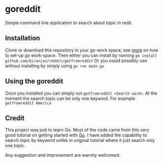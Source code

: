 # goreddit

Simple command line application to search about topic in redit.

## Installation

Clone or download this repository in your go-work space, see [more](https://golang.org/doc/code.html)  on how to set-up go work-space. Then either you can install by running ` go install github.com/biranjan/reddit/getfromreddit ` Or you could possibly use without installing by simply using `go run main.go`

## Using the goreddit

Once you installed you can simply run `getfromreddit <Search word>`.  At the moment the search topic can be only one keyword.  For example `getfromreddit America `

## Credit

This project was just to learn Go. Most of the code came from this very good tutorial on getting started with [Go](https://github.com/nf/reddit).  I have added the capability to search topic by keyword unlike in original tutorial where it just search only one topic.

Any suggestion and improvement are warmly welcomed.  



